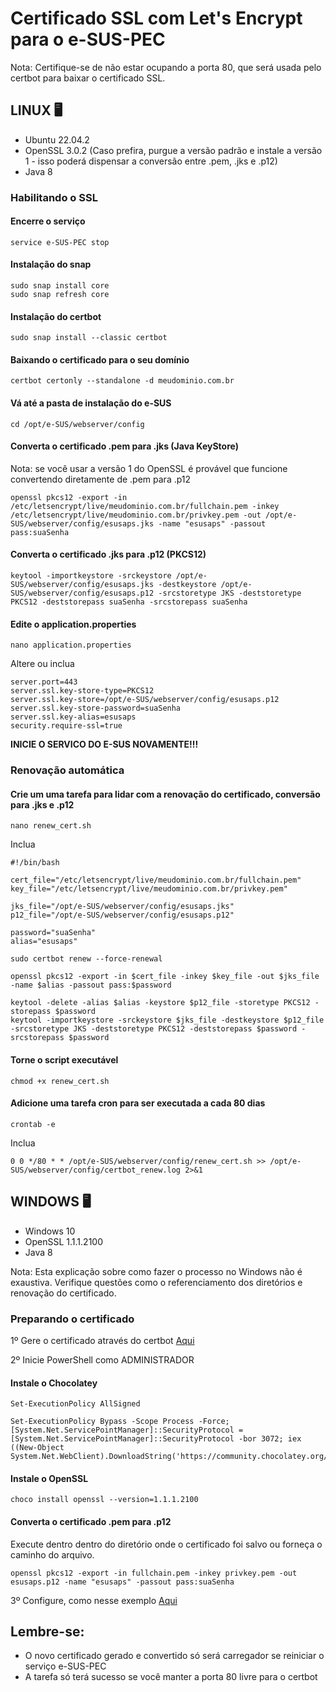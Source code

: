 # Certificado SSL com Let's Encrypt para o e-SUS-PEC
Nota: Certifique-se de não estar ocupando a porta 80, que será usada pelo certbot para baixar o certificado SSL.

## LINUX 🖥️
- Ubuntu 22.04.2
- OpenSSL 3.0.2 (Caso prefira, purgue a versão padrão e instale a versão 1 - isso poderá dispensar a conversão entre .pem, .jks e .p12)
- Java 8

### Habilitando o SSL

#### Encerre o serviço
```
service e-SUS-PEC stop
```

#### Instalação do snap
```
sudo snap install core
sudo snap refresh core
```

#### Instalação do certbot
```
sudo snap install --classic certbot
```

#### Baixando o certificado para o seu domínio
```
certbot certonly --standalone -d meudominio.com.br
```

#### Vá até a pasta de instalação do e-SUS
```
cd /opt/e-SUS/webserver/config
```

#### Converta o certificado .pem para .jks (Java KeyStore)
Nota: se você usar a versão 1 do OpenSSL é provável que funcione convertendo diretamente de .pem para .p12

```
openssl pkcs12 -export -in /etc/letsencrypt/live/meudominio.com.br/fullchain.pem -inkey /etc/letsencrypt/live/meudominio.com.br/privkey.pem -out /opt/e-SUS/webserver/config/esusaps.jks -name "esusaps" -passout pass:suaSenha
```

#### Converta o certificado .jks para .p12 (PKCS12)
```
keytool -importkeystore -srckeystore /opt/e-SUS/webserver/config/esusaps.jks -destkeystore /opt/e-SUS/webserver/config/esusaps.p12 -srcstoretype JKS -deststoretype PKCS12 -deststorepass suaSenha -srcstorepass suaSenha
```

#### Edite o application.properties
```
nano application.properties
```

Altere ou inclua
```
server.port=443
server.ssl.key-store-type=PKCS12
server.ssl.key-store=/opt/e-SUS/webserver/config/esusaps.p12
server.ssl.key-store-password=suaSenha
server.ssl.key-alias=esusaps
security.require-ssl=true
```

**INICIE O SERVICO DO E-SUS NOVAMENTE!!!**

### Renovação automática
#### Crie um uma tarefa para lidar com a renovação do certificado, conversão para .jks e .p12
```
nano renew_cert.sh
```

Inclua
```
#!/bin/bash

cert_file="/etc/letsencrypt/live/meudominio.com.br/fullchain.pem"
key_file="/etc/letsencrypt/live/meudominio.com.br/privkey.pem"

jks_file="/opt/e-SUS/webserver/config/esusaps.jks"
p12_file="/opt/e-SUS/webserver/config/esusaps.p12"

password="suaSenha"
alias="esusaps"

sudo certbot renew --force-renewal

openssl pkcs12 -export -in $cert_file -inkey $key_file -out $jks_file -name $alias -passout pass:$password

keytool -delete -alias $alias -keystore $p12_file -storetype PKCS12 -storepass $password
keytool -importkeystore -srckeystore $jks_file -destkeystore $p12_file -srcstoretype JKS -deststoretype PKCS12 -deststorepass $password -srcstorepass $password
```

#### Torne o script executável
```
chmod +x renew_cert.sh
```

#### Adicione uma tarefa cron para ser executada a cada 80 dias
```
crontab -e
```

Inclua
```
0 0 */80 * * /opt/e-SUS/webserver/config/renew_cert.sh >> /opt/e-SUS/webserver/config/certbot_renew.log 2>&1
```

## WINDOWS 🖥️
- Windows 10
- OpenSSL 1.1.1.2100
- Java 8

Nota: Esta explicação sobre como fazer o processo no Windows não é exaustiva. Verifique questões como o referenciamento dos diretórios e renovação do certificado.

### Preparando o certificado

1º Gere o certificado através do certbot [Aqui](#baixando-o-certificado-para-o-seu-dom%C3%ADnio)

2º Inicie PowerShell como ADMINISTRADOR

#### Instale o Chocolatey

```
Set-ExecutionPolicy AllSigned
```

```
Set-ExecutionPolicy Bypass -Scope Process -Force; [System.Net.ServicePointManager]::SecurityProtocol = [System.Net.ServicePointManager]::SecurityProtocol -bor 3072; iex ((New-Object System.Net.WebClient).DownloadString('https://community.chocolatey.org/install.ps1'))
```

#### Instale o OpenSSL

```
choco install openssl --version=1.1.1.2100
```

#### Converta o certificado .pem para .p12
Execute dentro dentro do diretório onde o certificado foi salvo ou forneça o caminho do arquivo.

```
openssl pkcs12 -export -in fullchain.pem -inkey privkey.pem -out esusaps.p12 -name "esusaps" -passout pass:suaSenha
```

3º Configure, como nesse exemplo [Aqui](#edite-o-applicationproperties)

## Lembre-se:
* O novo certificado gerado e convertido só será carregador se reiniciar o serviço e-SUS-PEC
* A tarefa só terá sucesso se você manter a porta 80 livre para o certbot

